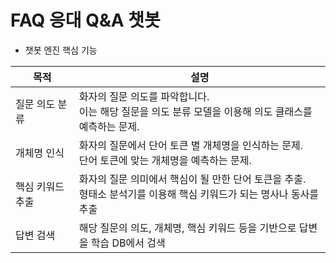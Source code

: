 # FAQ 응대 Q&A 챗봇 

- 챗봇 엔진 핵심 기능

| 목적        | 설명                                                                     |
|-----------|------------------------------------------------------------------------|
| 질문 의도 분류  | 화자의 질문 의도를 파악합니다.<br/>이는 해당 질문을 의도 분류 모델을 이용해 의도 클래스를 예측하는 문제.         |
| 개체명 인식    | 화자의 질문에서 단어 토큰 별 개체명을 인식하는 문제.<br/>단어 토큰에 맞는 개체명을 예측하는 문제.             |
| 핵심 키워드 추출 | 화자의 질문 의미에서 핵심이 될 만한 단어 토큰을 추출.<br/>형태소 분석기를 이용해 핵심 키워드가 되는 명사나 동사를 추출 |
| 답변 검색     | 해당 질문의 의도, 개체명, 핵심 키워드 등을 기반으로 답변을 학습 DB에서 검색                          |

